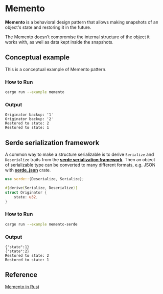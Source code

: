 # Memento

**Memento** is a behavioral design pattern that allows making snapshots of an object's state and restoring it in the future.

The Memento doesn't compromise the internal structure of the object it works with, as well as data kept inside the snapshots.



## Conceptual example
This is a conceptual example of Memento pattern.

### How to Run

```bash
cargo run --example memento
```
### Output

```
Originator backup: '1'
Originator backup: '2'
Restored to state: 2
Restored to state: 1
```


## Serde serialization framework
A common way to make a structure serializable is to derive `Serialize` and `Deserialize` traits from the 
[**serde serialization framework**][serde]. Then an object of serializable type can be converted to many different 
formats, e.g. JSON with [**serde_json**][serde_json] crate.

```rust
use serde::{Deserialize, Serialize};

#[derive(Serialize, Deserialize)]
struct Originator {
    state: u32,
}
```

### How to Run

```bash
cargo run --example memento-serde
```

### Output

```
{"state":1}
{"state":2}
Restored to state: 2
Restored to state: 1
```


## Reference
[Memento in Rust](https://refactoring.guru/design-patterns/memento/rust/example)


[serde]:https://crates.io/crates/serde
[serde_json]:https://crates.io/crates/serde_json